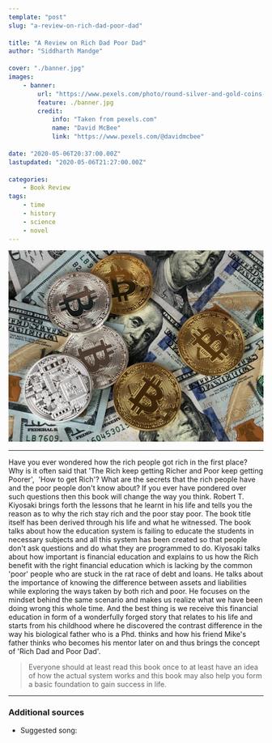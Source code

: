 ```yaml
---
template: "post"
slug: "a-review-on-rich-dad-poor-dad"

title: "A Review on Rich Dad Poor Dad"
author: "Siddharth Mandge"

cover: "./banner.jpg"
images:
    - banner:
        url: "https://www.pexels.com/photo/round-silver-and-gold-coins-730564/"
        feature: ./banner.jpg
        credit:
            info: "Taken from pexels.com"
            name: "David McBee"
            link: "https://www.pexels.com/@davidmcbee"

date: "2020-05-06T20:37:00.00Z"
lastupdated: "2020-05-06T21:27:00.00Z"

categories: 
    - Book Review
tags:
    - time
    - history
    - science
    - novel
---
```


![Round Silver and Gold Coins](./banner.jpg)

---

Have you ever wondered how the rich people got rich in the first place? Why is it often said that 'The Rich keep getting Richer and Poor keep getting Poorer',  'How to get Rich'? What are the secrets that the rich people have and the poor people don't know about? If you ever have pondered over such questions then this book will change the way you think. Robert T. Kiyosaki brings forth the lessons that he learnt in his life and tells you the reason as to why the rich stay rich and the poor stay poor. The book title itself has been derived through his life and what he witnessed. The book talks about how the education system is failing to educate the students in necessary subjects and all this system has been created so that people don't ask questions and do what they are programmed to do. Kiyosaki talks about how important is financial education and explains to us how the Rich benefit with the right financial education which is lacking by the common 'poor' people who are stuck in the rat race of debt and loans. He talks about the importance of knowing the difference between assets and liabilities while exploring the ways taken by both rich and poor. He focuses on the mindset behind the same scenario and makes us realize what we have been doing wrong this whole time. And the best thing is we receive this financial education in form of a wonderfully forged story that relates to his life and starts from his childhood where he discovered the contrast difference in the way his biological father who is a Phd. thinks and how his friend Mike's father thinks who becomes his mentor later on and thus brings the concept of 'Rich Dad and Poor Dad'.

> Everyone should at least read this book once to at least have an idea of how the actual system works and this book may also help you form a basic foundation to gain success in life.

---
### Additional sources

- Suggested song: 